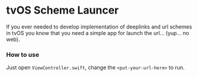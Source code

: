 #  tvOS Scheme Launcer

If you ever needed to develop implementation of deeplinks and url schemes in tvOS you know that you need a simple app for launch the url... (yup... no web).

### How to use

Just open `ViewController.swift`, change the `<put-your-url-here>` to run.


